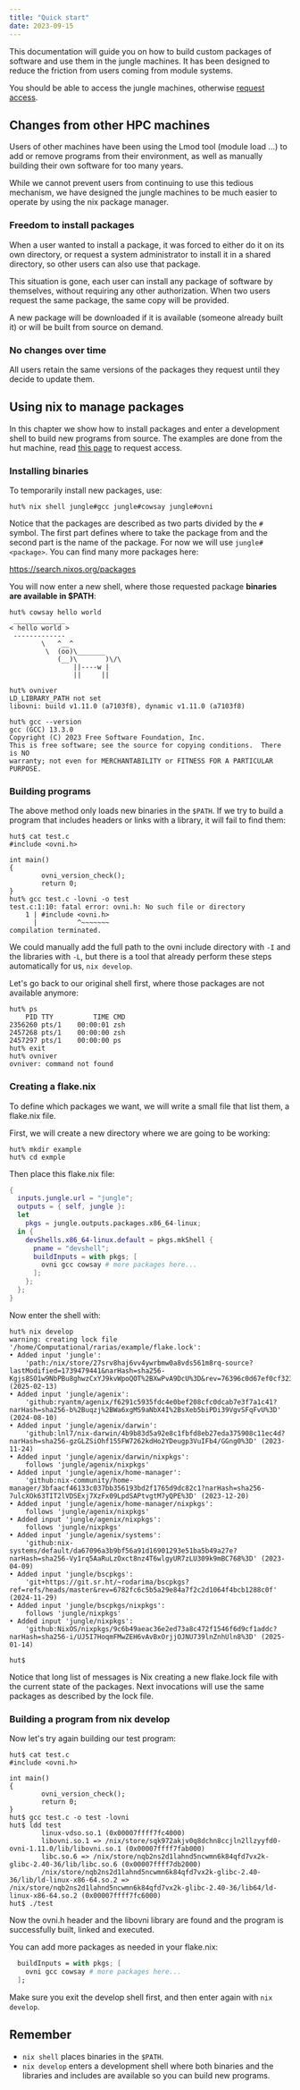 ```yaml
---
title: "Quick start"
date: 2023-09-15
---
```


This documentation will guide you on how to build custom packages of software
and use them in the jungle machines. It has been designed to reduce the friction
from users coming from module systems.

You should be able to access the jungle machines, otherwise [request
access](/access).

## Changes from other HPC machines

Users of other machines have been using the Lmod tool (module load ...) to add
or remove programs from their environment, as well as manually building their
own software for too many years.

While we cannot prevent users from continuing to use this tedious mechanism, we
have designed the jungle machines to be much easier to operate by using the nix
package manager.

### Freedom to install packages

When a user wanted to install a package, it was forced to either do it on its
own directory, or request a system administrator to install it in a shared
directory, so other users can also use that package.

This situation is gone, each user can install any package of software by
themselves, without requiring any other authorization. When two users request
the same package, the same copy will be provided.

A new package will be downloaded if it is available (someone already built it)
or will be built from source on demand.

### No changes over time

All users retain the same versions of the packages they request until they
decide to update them.

## Using nix to manage packages

In this chapter we show how to install packages and enter a development shell to
build new programs from source. The examples are done from the hut machine,
read [this page](/access) to request access.

### Installing binaries

To temporarily install new packages, use:

```text
hut% nix shell jungle#gcc jungle#cowsay jungle#ovni
```

Notice that the packages are described as two parts divided by the `#` symbol.
The first part defines where to take the package from and the second part is
the name of the package. For now we will use `jungle#<package>`. You can find
many more packages here:

<https://search.nixos.org/packages>

You will now enter a new shell, where those requested package **binaries are
available in $PATH**:

```text
hut% cowsay hello world
 _____________
< hello world >
 -------------
        \   ^__^
         \  (oo)\_______
            (__)\       )\/\
                ||----w |
                ||     ||

hut% ovniver
LD_LIBRARY_PATH not set
libovni: build v1.11.0 (a7103f8), dynamic v1.11.0 (a7103f8)

hut% gcc --version
gcc (GCC) 13.3.0
Copyright (C) 2023 Free Software Foundation, Inc.
This is free software; see the source for copying conditions.  There is NO
warranty; not even for MERCHANTABILITY or FITNESS FOR A PARTICULAR PURPOSE.
```

### Building programs

The above method only loads new binaries in the `$PATH`. If we try to build a
program that includes headers or links with a library, it will fail to find
them:

```text
hut$ cat test.c
#include <ovni.h>

int main()
{
        ovni_version_check();
        return 0;
}
hut% gcc test.c -lovni -o test
test.c:1:10: fatal error: ovni.h: No such file or directory
    1 | #include <ovni.h>
      |          ^~~~~~~~
compilation terminated.
```

We could manually add the full path to the ovni include directory with `-I` and
the libraries with `-L`, but there is a tool that already perform these steps
automatically for us, `nix develop`.

Let's go back to our original shell first, where those packages are not
available anymore:

```
hut% ps
    PID TTY          TIME CMD
2356260 pts/1    00:00:01 zsh
2457268 pts/1    00:00:00 zsh
2457297 pts/1    00:00:00 ps
hut% exit
hut% ovniver
ovniver: command not found
```

### Creating a flake.nix

To define which packages we want, we will write a small file that list them, a
flake.nix file.

First, we will create a new directory where we are going to be working:

```
hut% mkdir example
hut% cd exmple
```

Then place this flake.nix file:

```nix
{
  inputs.jungle.url = "jungle";
  outputs = { self, jungle }:  
  let
    pkgs = jungle.outputs.packages.x86_64-linux;
  in {
    devShells.x86_64-linux.default = pkgs.mkShell {
      pname = "devshell";
      buildInputs = with pkgs; [
        ovni gcc cowsay # more packages here...
      ];
    };
  };
}
```


Now enter the shell with:

```
hut% nix develop
warning: creating lock file '/home/Computational/rarias/example/flake.lock':
• Added input 'jungle':
    'path:/nix/store/27srv8haj6vv4ywrbmw0a8vds561m8rq-source?lastModified=1739479441&narHash=sha256-Kgjs8SO1w9NbPBu8ghwzCxYJ9kvWpoQOT%2BXwPvA9DcU%3D&rev=76396c0d67ef0cf32377d5c1894bb695293bca9d' (2025-02-13)
• Added input 'jungle/agenix':
    'github:ryantm/agenix/f6291c5935fdc4e0bef208cfc0dcab7e3f7a1c41?narHash=sha256-b%2Buqzj%2BWa6xgMS9aNbX4I%2BsXeb5biPDi39VgvSFqFvU%3D' (2024-08-10)
• Added input 'jungle/agenix/darwin':
    'github:lnl7/nix-darwin/4b9b83d5a92e8c1fbfd8eb27eda375908c11ec4d?narHash=sha256-gzGLZSiOhf155FW7262kdHo2YDeugp3VuIFb4/GGng0%3D' (2023-11-24)
• Added input 'jungle/agenix/darwin/nixpkgs':
    follows 'jungle/agenix/nixpkgs'
• Added input 'jungle/agenix/home-manager':
    'github:nix-community/home-manager/3bfaacf46133c037bb356193bd2f1765d9dc82c1?narHash=sha256-7ulcXOk63TIT2lVDSExj7XzFx09LpdSAPtvgtM7yQPE%3D' (2023-12-20)
• Added input 'jungle/agenix/home-manager/nixpkgs':
    follows 'jungle/agenix/nixpkgs'
• Added input 'jungle/agenix/nixpkgs':
    follows 'jungle/nixpkgs'
• Added input 'jungle/agenix/systems':
    'github:nix-systems/default/da67096a3b9bf56a91d16901293e51ba5b49a27e?narHash=sha256-Vy1rq5AaRuLzOxct8nz4T6wlgyUR7zLU309k9mBC768%3D' (2023-04-09)
• Added input 'jungle/bscpkgs':
    'git+https://git.sr.ht/~rodarima/bscpkgs?ref=refs/heads/master&rev=6782fc6c5b5a29e84a7f2c2d1064f4bcb1288c0f' (2024-11-29)
• Added input 'jungle/bscpkgs/nixpkgs':
    follows 'jungle/nixpkgs'
• Added input 'jungle/nixpkgs':
    'github:NixOS/nixpkgs/9c6b49aeac36e2ed73a8c472f1546f6d9cf1addc?narHash=sha256-i/UJ5I7HoqmFMwZEH6vAvBxOrjjOJNU739lnZnhUln8%3D' (2025-01-14)

hut$ 
```

Notice that long list of messages is Nix creating a new flake.lock file with the
current state of the packages. Next invocations will use the same packages as
described by the lock file.

### Building a program from nix develop

Now let's try again building our test program:

```text
hut$ cat test.c
#include <ovni.h>

int main()
{
        ovni_version_check();
        return 0;
}
hut$ gcc test.c -o test -lovni
hut$ ldd test
        linux-vdso.so.1 (0x00007ffff7fc4000)
        libovni.so.1 => /nix/store/sqk972akjv0q8dchn8ccjln2llzyyfd0-ovni-1.11.0/lib/libovni.so.1 (0x00007ffff7fab000)
        libc.so.6 => /nix/store/nqb2ns2d1lahnd5ncwmn6k84qfd7vx2k-glibc-2.40-36/lib/libc.so.6 (0x00007ffff7db2000)
        /nix/store/nqb2ns2d1lahnd5ncwmn6k84qfd7vx2k-glibc-2.40-36/lib/ld-linux-x86-64.so.2 => /nix/store/nqb2ns2d1lahnd5ncwmn6k84qfd7vx2k-glibc-2.40-36/lib64/ld-linux-x86-64.so.2 (0x00007ffff7fc6000)
hut$ ./test
```

Now the ovni.h header and the libovni library are found and the program is
successfully built, linked and executed.

You can add more packages as needed in your flake.nix:

```nix
  buildInputs = with pkgs; [
    ovni gcc cowsay # more packages here...
  ];
```

Make sure you exit the develop shell first, and then enter again with `nix
develop`.

## Remember

- `nix shell` places binaries in the `$PATH`.
- `nix develop` enters a development shell where both binaries and the libraries
  and includes are available so you can build new programs.
